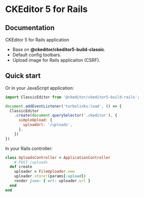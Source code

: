 CKEditor 5 for Rails
====================

## Documentation

CKEditor 5 for Rails application

- Base on **@ckeditor/ckeditor5-build-classic**.
- Default config toolbars.
- Upload image for Rails applicaiton (CSRF).

## Quick start

Or in your JavaScript application:

```js
import ClassicEditor from '@ckeditor/ckeditor5-build-rails';

document.addEventListener('turbolinks:load', () => {
  ClassicEditor
    .create(document.querySelector('.ckeditor'), {
      simpleUpload: {
        uploadUrl: '/uploads',
      },
    })
})
```

In your Rails controller:

```rb
class UploadsController < ApplicationController
	# POST /uploads
  def create
    uploader = FileUploader.new
    uploader.store!(params[:upload])
    render json: { url: uploader.url }
  end
end
```
